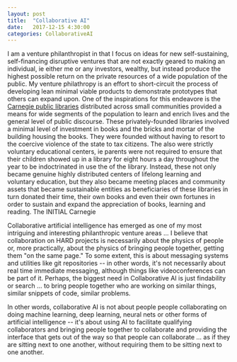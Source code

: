 ```yaml
---
layout: post
title:  "Collaborative AI"
date:   2017-12-15 4:30:00
categories: CollaborativeAI
---
```


I am a venture philanthropist in that I focus on ideas for new self-sustaining, self-financing disruptive ventures that are not exactly geared to making an individual, ie either me or any investors, wealthy, but instead produce the highest possible return on the private resources of a wide population of the public. My venture philathropy is an effort to short-circuit the process of developing lean minimal viable products to demonstrate prototypes that others can expand upon. One of the inspirations for this endeavore is the [Carnegie public libraries](https://en.wikipedia.org/wiki/Carnegie_library) distributed across small communities provided a means for wide segments of the population to learn and enrich lives and the general level of public discourse. These privately-founded libraries involved a minimal level of investment in books and the bricks and mortar of the building housing the books.  They were founded without having to resort to the coercive violence of the state to tax citizens. The also were strictly voluntary educational centers, ie parents were not required to ensure that their children showed up in a library for eight hours a day throughout the year to be indoctrinated in use the of the library.  Instead, these not only became genuine highly distributed centers of lifelong learning and voluntary education, but they also became meeting places and community assets that became sustainable entities as beneficiaries of these libraries in turn donated their time, their own books and even their own fortunes in order to sustain and expand the appreciation of books, learning and reading. The INITIAL Carnegie    

Collaborative artificial intelligence has emerged as one of my most intriguing and interesting philanthropic venture  areas ... I believe that collaboration on HARD projects is necessarily about the physics of people or, more practically, about the physics of bringing people together, getting them "on the same page." To some extent, this is about messaging systems and utilities like git repositories -- in other words, it's not necessarily about real time immediate messaging, although things like videoconferences can be part of it. Perhaps, the biggest need in Collaborative AI is just findability or search ... to bring people together who are working on similar things, similar snippets of code, similar problems.

In other words, collaborative AI is not about people people collaborating on doing machine learning, deep learning, neural nets or other forms of artificial intelligence -- it's about using AI to facilitate qualifying collaborators and bringing people together to collaborate and providing the interface that gets out of the way so that people can collaborate ... as if they are sitting next to one another, without requiring them to be sitting next to one another.    
